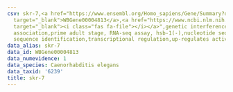 ```yaml
---
csv: skr-7,<a href="https://www.ensembl.org/Homo_sapiens/Gene/Summary?db=core;g=WBGene00004813"
  target="_blank">WBGene00004813</a>,<a href="https://www.ncbi.nlm.nih.gov/pubmed/30894454"
  target="_blank"><i class="fas fa-file"></i></a>",genetic interference,functional
  association,prime adult stage, RNA-seq assay, hsb-1(-),nucleotide sequence identification,nucleotide
  sequence identification,transcriptional regulation,up-regulates activity
data_alias: skr-7
data_id: WBGene00004813
data_numevidence: 1
data_species: Caenorhabditis elegans
data_taxid: '6239'
title: skr-7
---
```

